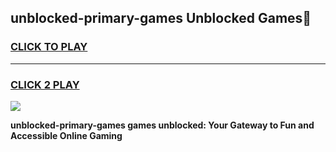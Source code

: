 
## unblocked-primary-games Unblocked Games👋
<h3>
<a href="https://news.freeplayer.one?title=unblocked-primary-games&ref=16F">CLICK TO PLAY</a></h3>
<hr>

<h3>
<a href="https://news.freeplayer.one?title=unblocked-primary-games&ref=16F">CLICK 2 PLAY</a>
  
</h3>

<a href="https://news.freeplayer.one?title=unblocked-primary-games&ref=16F/"><img src="https://clearcache.store/games.png"></a>


**unblocked-primary-games games unblocked: Your Gateway to Fun and Accessible Online Gaming**
